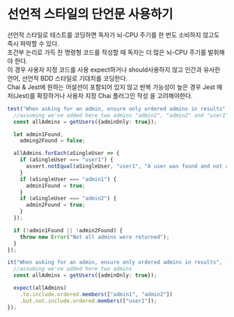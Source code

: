 # 선언적 스타일의 단언문 사용하기

선언적 스타일로 테스트를 코딩하면 독자가 뇌-CPU 주기를 한 번도 소비하지 않고도 즉시 파악할 수 있다.  
조건부 논리로 가득 찬 명령형 코드를 작성할 때 독자는 더 많은 뇌-CPU 주기를 발휘해야 한다.  
이 경우 사용자 지정 코드를 사용 expect하거나 should사용하지 않고 인간과 유사한 언어, 선언적 BDD 스타일로 기대치를 코딩한다.  
Chai & Jest에 원하는 어설션이 포함되어 있지 않고 반복 가능성이 높은 경우 Jest 매처(Jest)를 확장하거나 사용자 지정 Chai 플러그인 작성 을 고려해야한다.

```ts
test("When asking for an admin, ensure only ordered admins in results", () => {
  //assuming we've added here two admins "admin1", "admin2" and "user1"
  const allAdmins = getUsers({adminOnly: true});

  let admin1Found,
    adming2Found = false;

  allAdmins.forEach(aSingleUser => {
    if (aSingleUser === "user1") {
      assert.notEqual(aSingleUser, "user1", "A user was found and not admin");
    }
    if (aSingleUser === "admin1") {
      admin1Found = true;
    }
    if (aSingleUser === "admin2") {
      admin2Found = true;
    }
  });

  if (!admin1Found || !admin2Found) {
    throw new Error("Not all admins were returned");
  }
});
```

```ts
it("When asking for an admin, ensure only ordered admins in results", () => {
  //assuming we've added here two admins
  const allAdmins = getUsers({adminOnly: true});

  expect(allAdmins)
    .to.include.ordered.members(["admin1", "admin2"])
    .but.not.include.ordered.members(["user1"]);
});
```